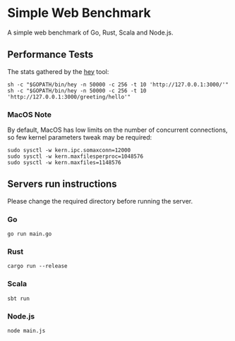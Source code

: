 # Simple Web Benchmark

A simple web benchmark of Go, Rust, Scala and Node.js.

## Performance Tests

The stats gathered by the [hey](https://github.com/rakyll/hey) tool:

    sh -c "$GOPATH/bin/hey -n 50000 -c 256 -t 10 'http://127.0.0.1:3000/'"
    sh -c "$GOPATH/bin/hey -n 50000 -c 256 -t 10 'http://127.0.0.1:3000/greeting/hello'"

### MacOS Note

By default, MacOS has low limits on the number of concurrent connections, so
few kernel parameters tweak may be required:

    sudo sysctl -w kern.ipc.somaxconn=12000
    sudo sysctl -w kern.maxfilesperproc=1048576
    sudo sysctl -w kern.maxfiles=1148576

## Servers run instructions

Please change the required directory before running the server.

### Go

    go run main.go

### Rust

    cargo run --release

### Scala

    sbt run

### Node.js

    node main.js
